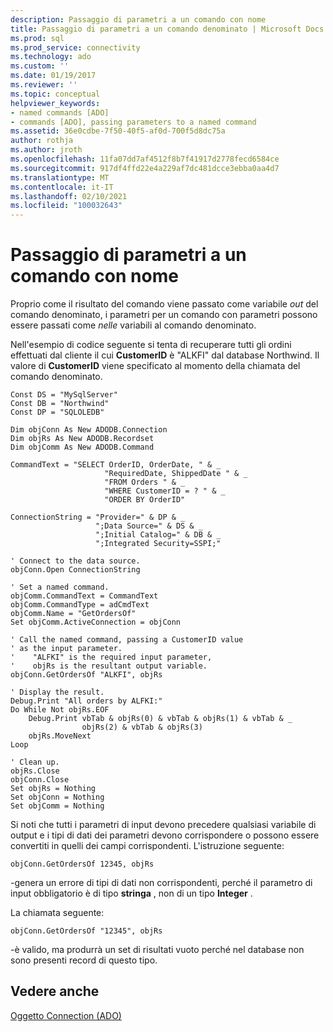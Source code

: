 ```yaml
---
description: Passaggio di parametri a un comando con nome
title: Passaggio di parametri a un comando denominato | Microsoft Docs
ms.prod: sql
ms.prod_service: connectivity
ms.technology: ado
ms.custom: ''
ms.date: 01/19/2017
ms.reviewer: ''
ms.topic: conceptual
helpviewer_keywords:
- named commands [ADO]
- commands [ADO], passing parameters to a named command
ms.assetid: 36e0cdbe-7f50-40f5-af0d-700f5d8dc75a
author: rothja
ms.author: jroth
ms.openlocfilehash: 11fa07dd7af4512f8b7f41917d2778fecd6584ce
ms.sourcegitcommit: 917df4ffd22e4a229af7dc481dcce3ebba0aa4d7
ms.translationtype: MT
ms.contentlocale: it-IT
ms.lasthandoff: 02/10/2021
ms.locfileid: "100032643"
---
```

# <a name="passing-parameters-to-a-named-command"></a>Passaggio di parametri a un comando con nome
Proprio come il risultato del comando viene passato come variabile *out* del comando denominato, i parametri per un comando con parametri possono essere passati come *nelle* variabili al comando denominato.  
  
 Nell'esempio di codice seguente si tenta di recuperare tutti gli ordini effettuati dal cliente il cui **CustomerID** è "ALKFI" dal database Northwind. Il valore di **CustomerID** viene specificato al momento della chiamata del comando denominato.  
  
```  
Const DS = "MySqlServer"  
Const DB = "Northwind"  
Const DP = "SQLOLEDB"  
  
Dim objConn As New ADODB.Connection  
Dim objRs As New ADODB.Recordset  
Dim objComm As New ADODB.Command  
  
CommandText = "SELECT OrderID, OrderDate, " & _  
                     "RequiredDate, ShippedDate " & _  
                     "FROM Orders " & _  
                     "WHERE CustomerID = ? " & _  
                     "ORDER BY OrderID"  
  
ConnectionString = "Provider=" & DP & _  
                   ";Data Source=" & DS & _  
                   ";Initial Catalog=" & DB & _  
                   ";Integrated Security=SSPI;"  
  
' Connect to the data source.  
objConn.Open ConnectionString  
  
' Set a named command.  
objComm.CommandText = CommandText  
objComm.CommandType = adCmdText  
objComm.Name = "GetOrdersOf"  
Set objComm.ActiveConnection = objConn  
  
' Call the named command, passing a CustomerID value  
' as the input parameter.   
'    "ALFKI" is the required input parameter,  
'    objRs is the resultant output variable.  
objConn.GetOrdersOf "ALKFI", objRs  
  
' Display the result.  
Debug.Print "All orders by ALFKI:"  
Do While Not objRs.EOF  
    Debug.Print vbTab & objRs(0) & vbTab & objRs(1) & vbTab & _  
                objRs(2) & vbTab & objRs(3)  
    objRs.MoveNext  
Loop  
  
' Clean up.  
objRs.Close  
objConn.Close  
Set objRs = Nothing  
Set objConn = Nothing  
Set objComm = Nothing  
```  
  
 Si noti che tutti i parametri di input devono precedere qualsiasi variabile di output e i tipi di dati dei parametri devono corrispondere o possono essere convertiti in quelli dei campi corrispondenti. L'istruzione seguente:  
  
```  
objConn.GetOrdersOf 12345, objRs  
```  
  
 -genera un errore di tipi di dati non corrispondenti, perché il parametro di input obbligatorio è di tipo **stringa** , non di un tipo **Integer** .  
  
 La chiamata seguente:  
  
```  
objConn.GetOrdersOf "12345", objRs  
```  
  
 -è valido, ma produrrà un set di risultati vuoto perché nel database non sono presenti record di questo tipo.  
  
## <a name="see-also"></a>Vedere anche  
 [Oggetto Connection (ADO)](../../../ado/reference/ado-api/connection-object-ado.md)
